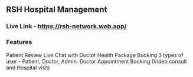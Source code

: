## RSH Hospital Management
### Live Link - https://rsh-network.web.app/
### Features
Patient Review
Live Chat with Doctor
Health Package Booking
3 types of user - Patient, Doctor, Admin.
Doctor Appointment Booking (Video consult and Hospital visit)
